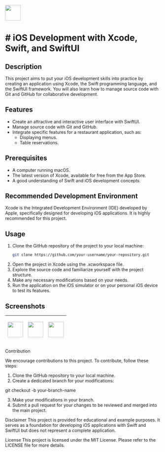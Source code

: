 
<div align="left">
    <img src="Icône d'application.png" width="50" >
</div>

<h1># iOS Development with Xcode, Swift, and SwiftUI</h1>

## Description
This project aims to put your iOS development skills into practice by creating an application using Xcode, the Swift programming language, and the SwiftUI framework. You will also learn how to manage source code with Git and GitHub for collaborative development.

## Features
- Create an attractive and interactive user interface with SwiftUI.
- Manage source code with Git and GitHub.
- Integrate specific features for a restaurant application, such as:
  - Displaying menus.
  - Table reservations.

## Prerequisites
- A computer running macOS.
- The latest version of Xcode, available for free from the App Store.
- A good understanding of Swift and iOS development concepts.

## Recommended Development Environment
Xcode is the Integrated Development Environment (IDE) developed by Apple, specifically designed for developing iOS applications. It is highly recommended for this project.

## Usage
1. Clone the GitHub repository of the project to your local machine:
   ```bash
   git clone https://github.com/your-username/your-repository.git

2. Open the project in Xcode using the .xcworkspace file.
3. Explore the source code and familiarize yourself with the project structure.
4. Make any necessary modifications based on your needs.
5. Run the application on the iOS simulator or on your personal iOS device to test its features.

## Screenshots



| <p align="center"><img src="Screen_un.png" width="50"></p> | <p align="center"><img src="Screen_deux.png" width="50"></p> | <p align="center"><img src="Screen_trois.png" width="50"></p> |
|:---:|:---:|:---:|


Contribution

We encourage contributions to this project. To contribute, follow these steps:

1. Clone the GitHub repository to your local machine.
2. Create a dedicated branch for your modifications:

git checkout -b your-branch-name

3. Make your modifications in your branch.
4. Submit a pull request for your changes to be reviewed and merged into the main project.

Disclaimer
This project is provided for educational and example purposes. It serves as a foundation for developing iOS applications with Swift and SwiftUI but does not represent a complete application.

License
This project is licensed under the MIT License. Please refer to the LICENSE file for more details.


